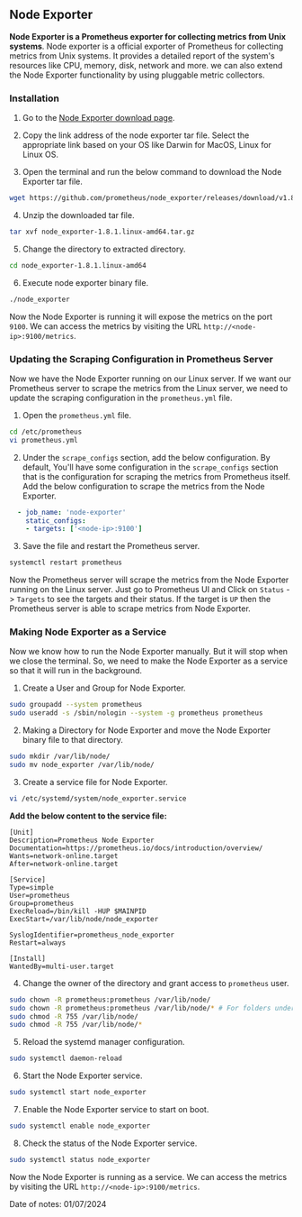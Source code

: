 ## Node Exporter

**Node Exporter is a Prometheus exporter for collecting metrics from Unix systems**. Node exporter is a official exporter of Prometheus for collecting metrics from Unix systems. It provides a detailed report of the system's resources like CPU, memory, disk, network and more. we can also extend the Node Exporter functionality by using pluggable metric collectors.

### Installation

1. Go to the [Node Exporter download page](https://prometheus.io/download/#node_exporter).

2. Copy the link address of the node exporter tar file. Select the appropriate link based on your OS like Darwin for MacOS, Linux for Linux OS.

3. Open the terminal and run the below command to download the Node Exporter tar file.

```bash
wget https://github.com/prometheus/node_exporter/releases/download/v1.8.1/node_exporter-1.8.1.linux-amd64.tar.gz
```
4. Unzip the downloaded tar file.

```bash
tar xvf node_exporter-1.8.1.linux-amd64.tar.gz
```

5. Change the directory to extracted directory.

```bash
cd node_exporter-1.8.1.linux-amd64
```

6. Execute node exporter binary file.

```bash
./node_exporter
```

Now the Node Exporter is running it will expose the metrics on the port `9100`. We can access the metrics by visiting the URL `http://<node-ip>:9100/metrics`.

### Updating the Scraping Configuration in Prometheus Server

Now we have the Node Exporter running on our Linux server. If we want our Prometheus server to scrape the metrics from the Linux server, we need to update the scraping configuration in the `prometheus.yml` file.

1. Open the `prometheus.yml` file.

```bash
cd /etc/prometheus
vi prometheus.yml
```

2. Under the `scrape_configs` section, add the below configuration. By default, You'll have some configuration in the `scrape_configs` section that is the configuration for scraping the metrics from Prometheus itself. Add the below configuration to scrape the metrics from the Node Exporter.

```yml
  - job_name: 'node-exporter'
    static_configs:
    - targets: ['<node-ip>:9100']
```

3. Save the file and restart the Prometheus server.

```bash
systemctl restart prometheus
```

Now the Prometheus server will scrape the metrics from the Node Exporter running on the Linux server. Just go to Prometheus UI and Click on `Status` -> `Targets` to see the targets and their status. If the target is `UP` then the Prometheus server is able to scrape metrics from Node Exporter.

### Making Node Exporter as a Service

Now we know how to run the Node Exporter manually. But it will stop when we close the terminal. So, we need to make the Node Exporter as a service so that it will run in the background.

1. Create a User and Group for Node Exporter.

```bash
sudo groupadd --system prometheus
sudo useradd -s /sbin/nologin --system -g prometheus prometheus
```

2. Making a Directory for Node Exporter and move the Node Exporter binary file to that directory.

```bash
sudo mkdir /var/lib/node/
sudo mv node_exporter /var/lib/node/
```

3. Create a service file for Node Exporter.

```bash
vi /etc/systemd/system/node_exporter.service
```

**Add the below content to the service file:**

```service
[Unit]
Description=Prometheus Node Exporter
Documentation=https://prometheus.io/docs/introduction/overview/
Wants=network-online.target
After=network-online.target

[Service]
Type=simple
User=prometheus
Group=prometheus
ExecReload=/bin/kill -HUP $MAINPID
ExecStart=/var/lib/node/node_exporter

SyslogIdentifier=prometheus_node_exporter
Restart=always

[Install]
WantedBy=multi-user.target
```

4. Change the owner of the directory and grant access to `prometheus` user.

```bash
sudo chown -R prometheus:prometheus /var/lib/node/
sudo chown -R prometheus:prometheus /var/lib/node/* # For folders under /var/lib/node directory
sudo chmod -R 755 /var/lib/node/
sudo chmod -R 755 /var/lib/node/*
```

5. Reload the systemd manager configuration.

```bash
sudo systemctl daemon-reload
```

6. Start the Node Exporter service.

```bash
sudo systemctl start node_exporter
```

7. Enable the Node Exporter service to start on boot.

```bash
sudo systemctl enable node_exporter
```

8. Check the status of the Node Exporter service.

```bash
sudo systemctl status node_exporter
```

Now the Node Exporter is running as a service. We can access the metrics by visiting the URL `http://<node-ip>:9100/metrics`.

Date of notes: 01/07/2024